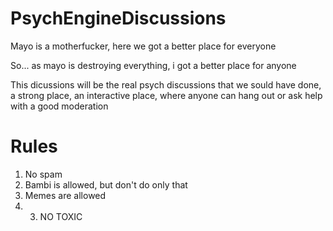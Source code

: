 # PsychEngineDiscussions
Mayo is a motherfucker, here we got a better place for everyone


So... as mayo is destroying everything, i got a better place for anyone

This dicussions will be the real psych discussions that we sould have done, a strong place, an interactive place, where anyone can hang out or ask help with a good moderation


# Rules

1. No spam
2. Bambi is allowed, but don't do only that
3. Memes are allowed
4. 3. NO TOXIC
